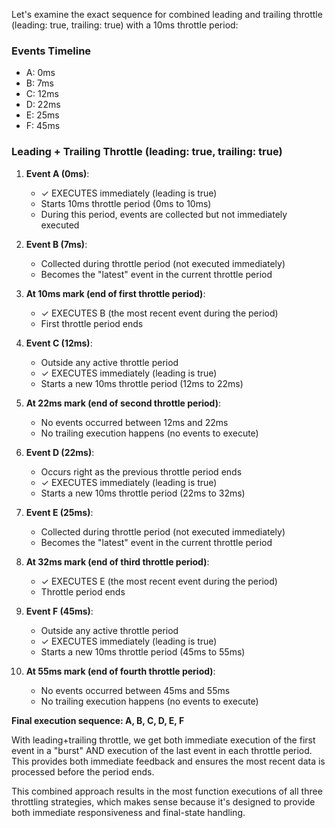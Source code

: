 Let's examine the exact sequence for combined leading and trailing throttle (leading: true, trailing: true) with a 10ms throttle period:

### Events Timeline

- A: 0ms
- B: 7ms
- C: 12ms
- D: 22ms
- E: 25ms
- F: 45ms

### Leading + Trailing Throttle (leading: true, trailing: true)

1. **Event A (0ms)**:

   - ✓ EXECUTES immediately (leading is true)
   - Starts 10ms throttle period (0ms to 10ms)
   - During this period, events are collected but not immediately executed

2. **Event B (7ms)**:

   - Collected during throttle period (not executed immediately)
   - Becomes the "latest" event in the current throttle period

3. **At 10ms mark (end of first throttle period)**:

   - ✓ EXECUTES B (the most recent event during the period)
   - First throttle period ends

4. **Event C (12ms)**:

   - Outside any active throttle period
   - ✓ EXECUTES immediately (leading is true)
   - Starts a new 10ms throttle period (12ms to 22ms)

5. **At 22ms mark (end of second throttle period)**:

   - No events occurred between 12ms and 22ms
   - No trailing execution happens (no events to execute)

6. **Event D (22ms)**:

   - Occurs right as the previous throttle period ends
   - ✓ EXECUTES immediately (leading is true)
   - Starts a new 10ms throttle period (22ms to 32ms)

7. **Event E (25ms)**:

   - Collected during throttle period (not executed immediately)
   - Becomes the "latest" event in the current throttle period

8. **At 32ms mark (end of third throttle period)**:

   - ✓ EXECUTES E (the most recent event during the period)
   - Throttle period ends

9. **Event F (45ms)**:

   - Outside any active throttle period
   - ✓ EXECUTES immediately (leading is true)
   - Starts a new 10ms throttle period (45ms to 55ms)

10. **At 55ms mark (end of fourth throttle period)**:
    - No events occurred between 45ms and 55ms
    - No trailing execution happens (no events to execute)

**Final execution sequence: A, B, C, D, E, F**

With leading+trailing throttle, we get both immediate execution of the first event in a "burst" AND execution of the last event in each throttle period. This provides both immediate feedback and ensures the most recent data is processed before the period ends.

This combined approach results in the most function executions of all three throttling strategies, which makes sense because it's designed to provide both immediate responsiveness and final-state handling.
